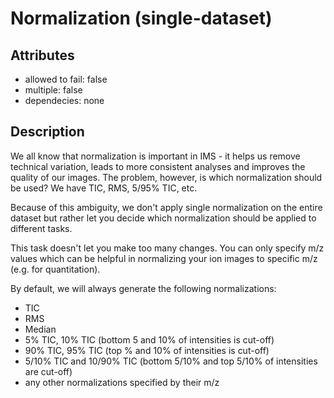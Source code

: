 # Normalization (single-dataset)

## Attributes
* allowed to fail: false
* multiple: false
* dependecies: none

## Description

We all know that normalization is important in IMS - it helps us remove technical variation, leads to more consistent analyses and improves the quality of our images. The problem, however, is which normalization should be used? We have TIC, RMS, 5/95% TIC, etc. 

Because of this ambiguity, we don't apply single normalization on the entire dataset but rather let you decide which normalization should be applied to different tasks.

This task doesn't let you make too many changes. You can only specify m/z values which can be helpful in normalizing your ion images to specific m/z (e.g. for quantitation).

By default, we will always generate the following normalizations:
* TIC
* RMS
* Median
* 5% TIC, 10% TIC (bottom 5 and 10% of intensities is cut-off)
* 90% TIC, 95% TIC (top % and 10% of intensities is cut-off)
* 5/10% TIC and 10/90% TIC (bottom 5/10% and top 5/10% of intensities are cut-off)
* any other normalizations specified by their m/z

